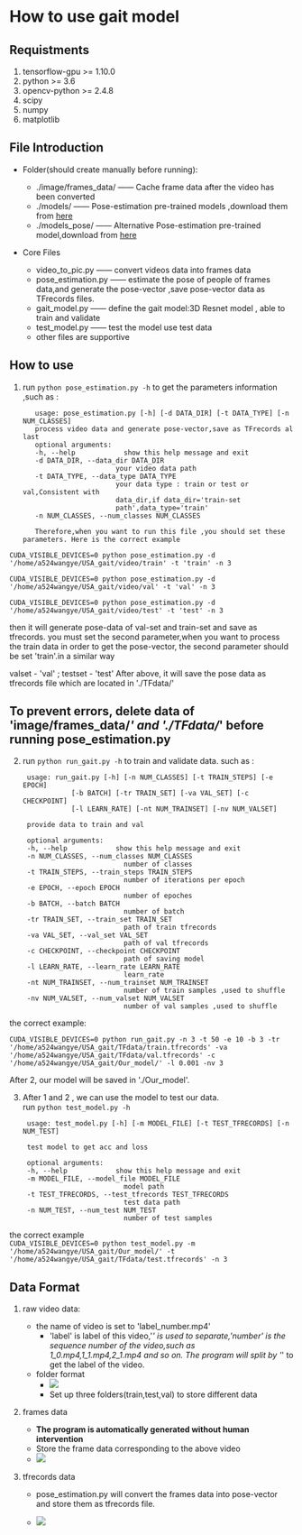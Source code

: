 <!--
 * @Author: Wang ye
 * @Date: 2020-01-05 09:09:45
 * @LastEditTime : 2020-01-05 10:56:14
 * @LastEditors  : Please set LastEditors
 * @Description: In User Settings Edit
 * @FilePath: \mypapers\Access-Template\readme.md
 -->
# How to use gait model

## Requistments
1. tensorflow-gpu >= 1.10.0
2. python >= 3.6
3. opencv-python >= 2.4.8
4. scipy
5. numpy
6. matplotlib

## File Introduction
* Folder(should create manually before running):
  * ./image/frames_data/ —— Cache frame data after the video has been converted
  * ./models/ —— Pose-estimation pre-trained models ,download them from [here](https://github.com/marian-margeta/gait-recognition/tree/master/models)
  * ./models_pose/ —— Alternative Pose-estimation pre-trained model,download from [here](https://drive.google.com/file/d/1bNoZkuI0TCqf_DV613SOAng3p6Y0Si6a/view)

* Core Files
  * video_to_pic.py —— convert videos data into frames data 
  * pose_estimation.py —— estimate the pose of people of frames data,and generate the pose-vector ,save pose-vector data as TFrecords files.
  * gait_model.py —— define the gait model:3D Resnet model , able to train  and validate
  * test_model.py —— test the model use test data
  * other files are supportive

## How to use 
  1. run `python pose_estimation.py -h` to get the parameters information ,such as :

            usage: pose_estimation.py [-h] [-d DATA_DIR] [-t DATA_TYPE] [-n NUM_CLASSES]
            process video data and generate pose-vector,save as TFrecords al last
            optional arguments:
            -h, --help            show this help message and exit
            -d DATA_DIR, --data_dir DATA_DIR
                                your video data path
            -t DATA_TYPE, --data_type DATA_TYPE
                                your data type : train or test or val,Consistent with
                                data_dir,if data_dir='train-set
                                path',data_type='train'
            -n NUM_CLASSES, --num_classes NUM_CLASSES

            Therefore,when you want to run this file ,you should set these parameters. Here is the correct example
    
`CUDA_VISIBLE_DEVICES=0 python pose_estimation.py -d '/home/a524wangye/USA_gait/video/train' -t 'train' -n 3`

`CUDA_VISIBLE_DEVICES=0 python pose_estimation.py -d '/home/a524wangye/USA_gait/video/val' -t 'val' -n 3`


`CUDA_VISIBLE_DEVICES=0 python pose_estimation.py -d '/home/a524wangye/USA_gait/video/test' -t 'test' -n 3`

then it will generate pose-data of val-set and train-set and save as tfrecords.
you must set the second parameter,when you want to process the train data in order to get the pose-vector, the second parameter should be set 'train'.in a similar way

valset - 'val' ; testset - 'test'
After above, it will save the pose data as tfrecords file which are located
in './TFdata/'
## **To prevent errors, delete data of 'image/frames_data/*' and './TFdata/*' before running pose_estimation.py**

2. run `python run_gait.py -h` to train and validate data. 
   such as :

        usage: run_gait.py [-h] [-n NUM_CLASSES] [-t TRAIN_STEPS] [-e EPOCH]
                   [-b BATCH] [-tr TRAIN_SET] [-va VAL_SET] [-c CHECKPOINT]
                   [-l LEARN_RATE] [-nt NUM_TRAINSET] [-nv NUM_VALSET]

        provide data to train and val

        optional arguments:
        -h, --help            show this help message and exit
        -n NUM_CLASSES, --num_classes NUM_CLASSES
                                number of classes
        -t TRAIN_STEPS, --train_steps TRAIN_STEPS
                                number of iterations per epoch
        -e EPOCH, --epoch EPOCH 
                                number of epoches
        -b BATCH, --batch BATCH
                                number of batch
        -tr TRAIN_SET, --train_set TRAIN_SET
                                path of train tfrecords
        -va VAL_SET, --val_set VAL_SET
                                path of val tfrecords
        -c CHECKPOINT, --checkpoint CHECKPOINT
                                path of saving model
        -l LEARN_RATE, --learn_rate LEARN_RATE
                                learn_rate
        -nt NUM_TRAINSET, --num_trainset NUM_TRAINSET
                                number of train samples ,used to shuffle
        -nv NUM_VALSET, --num_valset NUM_VALSET
                                number of val samples ,used to shuffle

the correct example:

`CUDA_VISIBLE_DEVICES=0 python run_gait.py -n 3 -t 50 -e 10 -b 3 -tr '/home/a524wangye/USA_gait/TFdata/train.tfrecords' -va '/home/a524wangye/USA_gait/TFdata/val.tfrecords' -c '/home/a524wangye/USA_gait/Our_model/' -l 0.001 -nv 3`

After 2, our model will be saved in './Our_model'.

3. After 1 and 2 , we can use the model to test our data.<br>run `python test_model.py -h `
   
        usage: test_model.py [-h] [-m MODEL_FILE] [-t TEST_TFRECORDS] [-n NUM_TEST]

        test model to get acc and loss

        optional arguments:
        -h, --help            show this help message and exit
        -m MODEL_FILE, --model_file MODEL_FILE
                                model path
        -t TEST_TFRECORDS, --test_tfrecords TEST_TFRECORDS
                                test data path
        -n NUM_TEST, --num_test NUM_TEST
                                number of test samples

the correct example
<br>
`CUDA_VISIBLE_DEVICES=0 python test_model.py -m '/home/a524wangye/USA_gait/Our_model/' -t '/home/a524wangye/USA_gait/TFdata/test.tfrecords' -n 3
`



## Data Format

1. raw video data:
    * the name of video is set to 'label_number.mp4'
      * 'label' is label of this video,'_' is used to separate,'number' is the sequence number of the video,such as<br>
        1_0.mp4,1_1.mp4,2_1.mp4 and so on.
        The program will split by '_' to get the label of the video.
    * folder format
      * ![](./temp/construct.png)
      * Set up three folders(train,test,val) to store different data
      
2. frames data
   * **The program is automatically generated without human intervention**
   * Store the frame data corresponding to the above video
   * ![](./temp/2.png)
3. tfrecords data
   * pose_estimation.py will convert the frames data into pose-vector and store them as tfrecords file.
   
   * ![](./temp/5.png)


